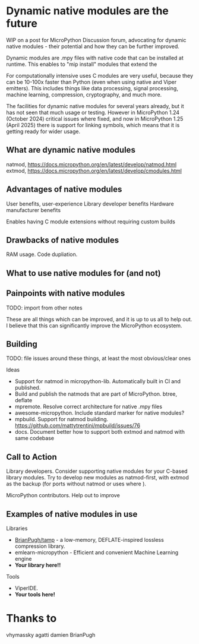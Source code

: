 
# Dynamic native modules are the future

WIP on a post for MicroPython Discussion forum,
advocating for dynamic native modules - their potential and how they can be further improved.

Dynamic modules are .mpy files with native code that can be installed at runtime.
This enables to "mip install" modules that extend the 

For computationally intensive uses C modules are very useful,
because they can be 10-100x faster than Python (even when using native and Viper emitters).
This includes things like data processing, signal processing, machine learning, compression, cryptography, and much more.

The facilities for dynamic native modules for several years already,
but it has not seen that much usage or testing.
However in MicroPython 1.24 (October 2024) critical issues where fixed,
and now in MicroPython 1.25 (April 2025) there is support for linking symbols,
which means that it is getting ready for wider usage.

## What are dynamic native modules

natmod, https://docs.micropython.org/en/latest/develop/natmod.html
extmod, https://docs.micropython.org/en/latest/develop/cmodules.html

## Advantages of native modules

User benefits, user-experience
Library developer benefits
Hardware manufacturer benefits

Enables having C module extensions without requiring custom builds

## Drawbacks of native modules

RAM usage.
Code dupliation.

## What to use native modules for (and not)



## Painpoints with native modules

TODO: import from other notes

These are all things which can be improved, and it is up to us all to help out.
I believe that this can significantly improve the MicroPython ecosystem.

## Building

TODO: file issues around these things, at least the most obvious/clear ones

Ideas

- Support for natmod in micropython-lib. Automatically built in CI and published.
- Build and publish the natmods that are part of MicroPython. btree, deflate
- mpremote. Resolve correct architecture for native .mpy files
- awesome-micropython. Include standard marker for native modules?
- mpbuild. Support for natmod building.
https://github.com/mattytrentini/mpbuild/issues/76
- docs. Document better how to support both extmod and natmod with same codebase


## Call to Action

Library developers.
Consider supporting native modules for your C-based library modules.
Try to develop new modules as natmod-first, with extmod as the backup
(for ports without natmod or uses where ).

MicroPython contributors.
Help out to improve 

## Examples of native modules in use

Libraries

- [BrianPugh/tamp](https://github.com/BrianPugh/tamp) - a low-memory, DEFLATE-inspired lossless compression library.
- emlearn-micropython - Efficient and convenient Machine Learning engine
- **Your library here!!**

Tools

- ViperIDE. 
- **Your tools here!**


# Thanks to

vhymassky
agatti
damien
BrianPugh



